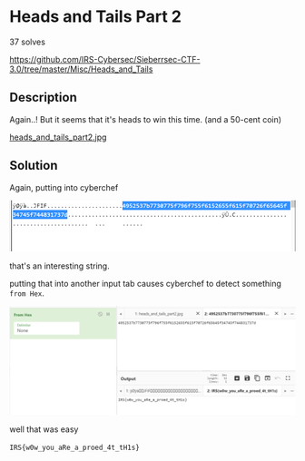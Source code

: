 # Heads and Tails Part 2
37 solves 

https://github.com/IRS-Cybersec/Sieberrsec-CTF-3.0/tree/master/Misc/Heads_and_Tails

## Description
Again..! But it seems that it's heads to win this time. (and a 50-cent coin)

[heads_and_tails_part2.jpg](/Misc/Heads&Tails/heads_and_tails_part2.jpg)

## Solution
Again, putting into cyberchef

![part1](/Misc/Heads&Tails/h&t2sol1.png)

that's an interesting string.

putting that into another input tab causes cyberchef to detect something `from Hex`.

![part2](/Misc/Heads&Tails/h&t2sol2.png)

well that was easy

`IRS{w0w_you_aRe_a_proed_4t_tH1s}`
